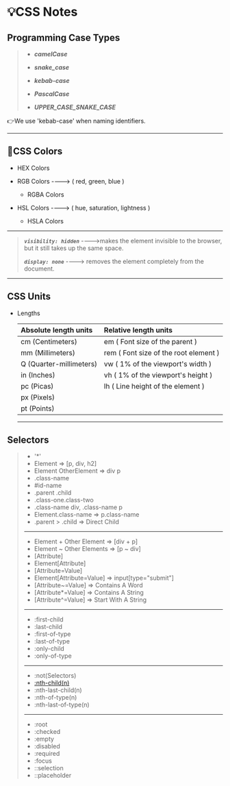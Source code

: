 # :bulb:CSS Notes

## Programming Case Types

> - ***camelCase***
>
> - ***snake_case***
>
> - ***kebab-case***
>
> - ***PascalCase***
>
> - ***UPPER_CASE_SNAKE_CASE***

:point_right:We use 'kebab-case' when naming identifiers.

---

## :art:CSS Colors

- HEX Colors

- RGB Colors ----> ( red, green, blue )
  - RGBA Colors

- HSL Colors ----> ( hue, saturation, lightness )

  - HSLA Colors

---

>
> ***`visibility: hidden`*** ---->makes the element invisible to the browser, but it still takes up the same space.  
>
>***`display: none`*** ----> removes the element completely from the document.
>

---

## CSS Units

- Lengths

  |   Absolute length units   |        Relative length units            |
  |:--------------------------|:----------------------------------------|
  | cm  (Centimeters)         |  em ( Font size of the parent )         |
  | mm  (Millimeters)         |  rem  ( Font size of the root element ) |
  | Q   (Quarter-millimeters) |  vw ( 1% of the viewport's width )      |
  | in  (Inches)              |  vh  ( 1% of the viewport's height )    |
  | pc  (Picas)               |  lh ( Line height of the element )      |
  | px  (Pixels)              |                                         |
  | pt  (Points)              |                                         |
  
  ---

## Selectors

>- '*'
>- Element => [p, div, h2]
>- Element OtherElement => div p
>- .class-name
>- #id-name
>- .parent .child
>- .class-one.class-two
>- .class-name div, .class-name p
>- Element.class-name => p.class-name
>- .parent > .child => Direct Child
>
>---
>
>- Element + Other Element => [div + p]
>- Element ~ Other Elements => [p ~ div]
>- [Attribute]
>- Element[Attribute]
>- [Attribute=Value]
>- Element[Attribute=Value] => input[type="submit"]
>- [Attribute~=Value] => Contains A Word
>- [Attribute*=Value] => Contains A String
>- [Attribute^=Value] => Start With A String
>
>---
>
>- :first-child
>- :last-child
>- :first-of-type
>- :last-of-type
>- :only-child
>- :only-of-type
>
>---
>
> - :not(Selectors)
> - [:nth-child(n)](https://developer.mozilla.org/en-US/docs/Web/CSS/:nth-child)
> - :nth-last-child(n)
> - :nth-of-type(n)
> - :nth-last-of-type(n)
>
>---
>
> - :root
> - :checked
> - :empty
> - :disabled
> - :required
> - :focus
> - ::selection
> - ::placeholder
